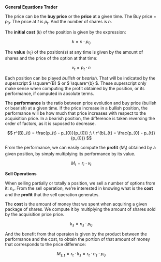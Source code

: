 **General Equations Trader**

The price can be the **buy price** or the **price** at a given time. The Buy price = $p_{0}$. The price at $t$ is $p_{t}$. And the number of shares is $n$.

The **initial cost** ($k$) of the position is given by the expression:

$$
k = n \cdot p_{0}
$$

The **value** ($v_{t}$) of the position(s) at any time is given by the amount of shares and the price of the option at that time:

$$
v_{t} = p_{t} \cdot n
$$

Each position can be played *bullish* or *bearish*. That will be indicated by the superscript $ \square^{B} $ or $ \square^{b} $. These superscript only make sense when computing the profit obtained by the position, or its performance, if computed in absolute terms.

The **performance** is the ratio between price evolution and buy price (bullish or bearish) at a given time. If the price increase in a bullish position, the performance will be how much that price increases with respect to the acquisition price. In a bearish position, the difference is taken reversing the order of factors, as it is suposed to decrease.

$$
r^{B}_{t} = \frac{p_{t} - p_{0}}{p_{0}} ;\ \ r^{b}_{t} = \frac{p_{0} - p_{t}}{p_{0}}
$$

From the performance, we can easily compute the **profit** ($M_{t}$) obtained by a given position, by simply multiplying its performance by its value.

$$
M_{t} = r_{t} \cdot v_{t}
$$

**Sell Operations**

When selling partially or totally a position, we sell a number of options from it: $n_s$. From the sell operation, we're interested in knowing what is the **cost** and the **profit** that the sell operation generates.

The **cost** is the amount of money that we spent when acquiring a given package of shares. We compute it by multiplying the amount of shares sold by the acquisition price price.

$$
k_{s} = n_s \cdot p_0
$$

And the benefit from that operaion is given by the product between the performance and the cost, to obtain the portion of that amount of money that corresponds to the price difference:

$$
M_{s, t} = r_t \cdot k_{s} = r_{t} \cdot n_s \cdot p_0
$$

